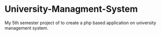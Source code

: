 # University-Managment-System
My 5th semester project of to create a php based application on university management system. 
